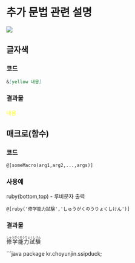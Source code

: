 # 추가 문법 관련 설명
![](https://choyunjin.kr/img/KASUMI.jpg)
## 글자색
### 코드
```markdown
&[yellow 내용]
```
### 결과물
<span style="color:yellow">내용</span>
## 매크로(함수)
### 코드
```
@[someMacro(arg1,arg2,...,args)]
```
### 사용예
ruby(bottom,top) - 루비문자 출력
```
@[ruby('修学能力試験','しゅうがくのうりょくしけん')]
```
### 결과물
<ruby>
    <rb>修学能力試験</rb>
    <rt>しゅうがくのうりょくしけん</rt>
</ruby>

\```java
package kr.choyunjin.ssipduck;
```
